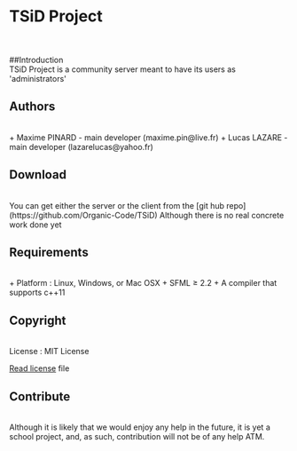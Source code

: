 TSiD Project
==========
<br/><br/>
##Introduction
<br/>
TSiD Project is a community server meant to have its users as 'administrators'
<br/>

## Authors
<br/>
+ Maxime PINARD - main developer (maxime.pin@live.fr)
+ Lucas LAZARE - main developer (lazarelucas@yahoo.fr)
<br/>

## Download
<br/>
You can get either the server or the client from the [git hub repo](https://github.com/Organic-Code/TSiD)
Although there is no real concrete work done yet
<br/>

## Requirements
<br/>
+ Platform : Linux, Windows, or Mac OSX
+ SFML ≥ 2.2
+ A compiler that supports c++11
<br/>

## Copyright
<br/>
License : MIT License

[Read license](LICENSE) file
<br/>

## Contribute
<br/>
Although it is likely that we would enjoy any help in the future, it is yet a school project, and, as such, contribution will not be of any help ATM.
<br/>
